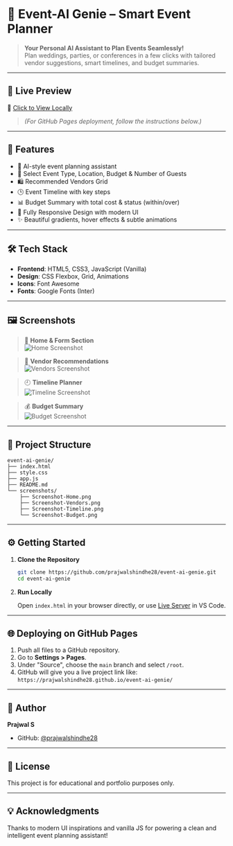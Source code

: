 # 🎉 Event-AI Genie – Smart Event Planner

> **Your Personal AI Assistant to Plan Events Seamlessly!**  
> Plan weddings, parties, or conferences in a few clicks with tailored vendor suggestions, smart timelines, and budget summaries.

---

## 🚀 Live Preview

🔗 [Click to View Locally](http://127.0.0.1:5500/index.html)  
> _(For GitHub Pages deployment, follow the instructions below.)_

---

## 📌 Features

- 🔮 AI-style event planning assistant
- 🎯 Select Event Type, Location, Budget & Number of Guests
- 🛍️ Recommended Vendors Grid
- 🕒 Event Timeline with key steps
- 📊 Budget Summary with total cost & status (within/over)
- 📱 Fully Responsive Design with modern UI
- ✨ Beautiful gradients, hover effects & subtle animations

---

## 🛠️ Tech Stack

- **Frontend**: HTML5, CSS3, JavaScript (Vanilla)
- **Design**: CSS Flexbox, Grid, Animations
- **Icons**: Font Awesome
- **Fonts**: Google Fonts (Inter)

---

## 🖼️ Screenshots

> 📍 **Home & Form Section**  
![Home Screenshot](screenshots/Screenshot-Home.png)

> 🧾 **Vendor Recommendations**  
![Vendors Screenshot](screenshots/Screenshot-Vendors.png)

> 🕘 **Timeline Planner**  
![Timeline Screenshot](screenshots/Screenshot-Timeline.png)

> 💰 **Budget Summary**  
![Budget Screenshot](screenshots/Screenshot-Budget.png)

---

## 📁 Project Structure

```
event-ai-genie/
├── index.html
├── style.css
├── app.js
├── README.md
└── screenshots/
    ├── Screenshot-Home.png
    ├── Screenshot-Vendors.png
    ├── Screenshot-Timeline.png
    └── Screenshot-Budget.png
```

---

## ⚙️ Getting Started

1. **Clone the Repository**

   ```bash
   git clone https://github.com/prajwalshindhe28/event-ai-genie.git
   cd event-ai-genie
   ```

2. **Run Locally**

   Open `index.html` in your browser directly, or use [Live Server](https://marketplace.visualstudio.com/items?itemName=ritwickdey.LiveServer) in VS Code.

---

## 🌐 Deploying on GitHub Pages

1. Push all files to a GitHub repository.
2. Go to **Settings > Pages**.
3. Under "Source", choose the `main` branch and select `/root`.
4. GitHub will give you a live project link like:  
   `https://prajwalshindhe28.github.io/event-ai-genie/`

---

## 👤 Author

**Prajwal S**  
- GitHub: [@prajwalshindhe28](https://github.com/prajwalshindhe28)

---

## 📜 License

This project is for educational and portfolio purposes only.

---

## 💡 Acknowledgments

Thanks to modern UI inspirations and vanilla JS for powering a clean and intelligent event planning assistant!
